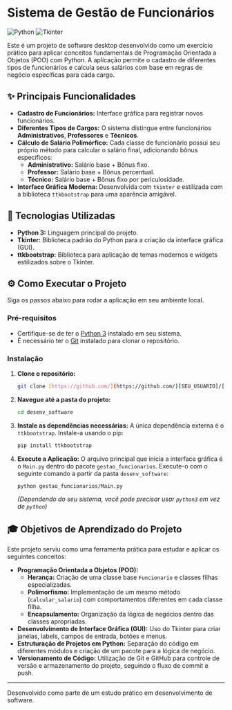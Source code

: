 # Sistema de Gestão de Funcionários

![Python](https://img.shields.io/badge/Python-3776AB?style=for-the-badge&logo=python&logoColor=white)
![Tkinter](https://img.shields.io/badge/Tkinter-2C5E7E?style=for-the-badge&logo=tkinter&logoColor=white)

Este é um projeto de software desktop desenvolvido como um exercício prático para aplicar conceitos fundamentais de Programação Orientada a Objetos (POO) com Python. A aplicação permite o cadastro de diferentes tipos de funcionários e calcula seus salários com base em regras de negócio específicas para cada cargo.

## ✨ Principais Funcionalidades

* **Cadastro de Funcionários:** Interface gráfica para registrar novos funcionários.
* **Diferentes Tipos de Cargos:** O sistema distingue entre funcionários **Administrativos**, **Professores** e **Técnicos**.
* **Cálculo de Salário Polimórfico:** Cada classe de funcionário possui seu próprio método para calcular o salário final, adicionando bônus específicos:
    * **Administrativo:** Salário base + Bônus fixo.
    * **Professor:** Salário base + Bônus percentual.
    * **Técnico:** Salário base + Bônus fixo por periculosidade.
* **Interface Gráfica Moderna:** Desenvolvida com `tkinter` e estilizada com a biblioteca `ttkbootstrap` para uma aparência amigável.

## 🚀 Tecnologias Utilizadas

* **Python 3:** Linguagem principal do projeto.
* **Tkinter:** Biblioteca padrão do Python para a criação da interface gráfica (GUI).
* **ttkbootstrap:** Biblioteca para aplicação de temas modernos e widgets estilizados sobre o Tkinter.

## ⚙️ Como Executar o Projeto

Siga os passos abaixo para rodar a aplicação em seu ambiente local.

### Pré-requisitos

* Certifique-se de ter o [Python 3](https://www.python.org/downloads/) instalado em seu sistema.
* É necessário ter o [Git](https://git-scm.com/downloads) instalado para clonar o repositório.

### Instalação

1.  **Clone o repositório:**
    ```bash
    git clone [https://github.com/](https://github.com/)[SEU_USUARIO]/[SEU_REPOSITORIO].git
    ```

2.  **Navegue até a pasta do projeto:**
    ```bash
    cd desenv_software
    ```

3.  **Instale as dependências necessárias:**
    A única dependência externa é o `ttkbootstrap`. Instale-a usando o pip:
    ```bash
    pip install ttkbootstrap
    ```

4.  **Execute a Aplicação:**
    O arquivo principal que inicia a interface gráfica é o `Main.py` dentro do pacote `gestao_funcionarios`. Execute-o com o seguinte comando a partir da pasta `desenv_software`:
    ```bash
    python gestao_funcionarios/Main.py
    ```
    *(Dependendo do seu sistema, você pode precisar usar `python3` em vez de `python`)*

## 🎓 Objetivos de Aprendizado do Projeto

Este projeto serviu como uma ferramenta prática para estudar e aplicar os seguintes conceitos:

* **Programação Orientada a Objetos (POO):**
    * **Herança:** Criação de uma classe base `Funcionario` e classes filhas especializadas.
    * **Polimorfismo:** Implementação de um mesmo método (`calcular_salario`) com comportamentos diferentes em cada classe filha.
    * **Encapsulamento:** Organização da lógica de negócios dentro das classes apropriadas.
* **Desenvolvimento de Interface Gráfica (GUI):** Uso do Tkinter para criar janelas, labels, campos de entrada, botões e menus.
* **Estruturação de Projetos em Python:** Separação do código em diferentes módulos e criação de um pacote para a lógica de negócio.
* **Versionamento de Código:** Utilização de Git e GitHub para controle de versão e armazenamento do projeto, seguindo o fluxo de commit e push.

---

Desenvolvido como parte de um estudo prático em desenvolvimento de software.
